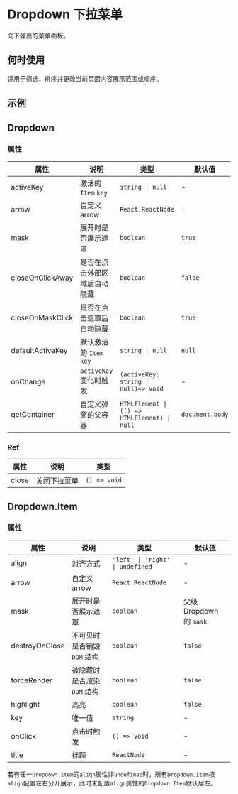 # Dropdown 下拉菜单 <Experimental></Experimental>

向下弹出的菜单面板。

## 何时使用

适用于筛选、排序并更改当前页面内容展示范围或顺序。

## 示例

<code src="./demos/demo1.tsx"></code> <code src="./demos/demo2.tsx"></code> <code src="./demos/demo3.tsx"></code>

## Dropdown

### 属性

| 属性 | 说明 | 类型 | 默认值 |
| --- | --- | --- | --- |
| activeKey | 激活的 `Item` `key` | `string \| null` | - |
| arrow | 自定义 arrow | `React.ReactNode` | - |
| mask | 展开时是否展示遮罩 | `boolean` | `true` |
| closeOnClickAway | 是否在点击外部区域后自动隐藏 | `boolean` | `false` |
| closeOnMaskClick | 是否在点击遮罩后自动隐藏 | `boolean` | `true` |
| defaultActiveKey | 默认激活的 `Item` `key` | `string \| null` | `null` |
| onChange | `activeKey` 变化时触发 | `(activeKey: string \| null)=> void` | - |
| getContainer | 自定义弹窗的父容器 | `HTMLElement \| (() => HTMLElement) \| null` | `document.body` |

### Ref

| 属性  | 说明         | 类型         |
| ----- | ------------ | ------------ |
| close | 关闭下拉菜单 | `() => void` |

## Dropdown.Item

### 属性

| 属性 | 说明 | 类型 | 默认值 |
| --- | --- | --- | --- |
| align | 对齐方式 | `'left' \| 'right' \| undefined` | - |
| arrow | 自定义 arrow | `React.ReactNode` | - |
| mask | 展开时是否展示遮罩 | `boolean` | 父级 Dropdown 的 `mask` |
| destroyOnClose | 不可见时是否销毁 `DOM` 结构 | `boolean` | `false` |
| forceRender | 被隐藏时是否渲染 `DOM` 结构 | `boolean` | `false` |
| highlight | 高亮 | `boolean` | `false` |
| key | 唯一值 | `string` | - |
| onClick | 点击时触发 | `() => void` | - |
| title | 标题 | `ReactNode` | - |

若有任一`Dropdown.Item`的`align`属性非`undefined`时，所有`Dropdown.Item`按`align`配置左右分开展示，此时未配置`align`属性的`Dropdown.Item`默认居左。

